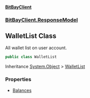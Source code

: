 #### [BitBayClient](./index.md 'index')
### [BitBayClient.ResponseModel](./BitBayClient-ResponseModel.md 'BitBayClient.ResponseModel')
## WalletList Class
All wallet list on user account.  
```csharp
public class WalletList
```
Inheritance [System.Object](https://docs.microsoft.com/en-us/dotnet/api/System.Object 'System.Object') &gt; [WalletList](./BitBayClient-ResponseModel-WalletList.md 'BitBayClient.ResponseModel.WalletList')  
### Properties
- [Balances](./BitBayClient-ResponseModel-WalletList-Balances.md 'BitBayClient.ResponseModel.WalletList.Balances')
